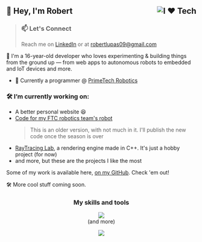 ## 👋 Hey, I'm Robert <img align="right" src="https://img.shields.io/badge/I%20%E2%9D%A4%EF%B8%8F-Tech-blue?style=flat" alt="I ❤️ Tech"/>

> ### 📫 Let's Connect
> 
> Reach me on [LinkedIn](https://www.linkedin.com/in/robertlupas/) or at robertlupas09@gmail.com

🚀 I'm a 16-year-old developer who loves experimenting & building things from the ground up — from web apps to autonomous robots to embedded and IoT devices and more.

- 🔧 Currently a programmer @ [PrimeTech Robotics](https://github.com/PrimeTech-Robotics)

### 🛠️ I’m currently working on:
- A better personal website 😆
- [Code for my FTC robotics team's robot](https://github.com/PrimeTech-Robotics/FTC-Into-The-Deep-RoadRunner)
  > This is an older version, with not much in it. I'll publish the new code once the season is over
- [RayTracing Lab](https://github.com/RobertLupas/RayTracing-Lab), a rendering engine made in C++. It's just a hobby project (for now)
- and more, but these are the projects I like the most

Some of my work is available here, [on my GitHub](https://github.com/RobertLupas?tab=repositories). Check 'em out!

🛠 More cool stuff coming soon.

<h3 align="center">My skills and tools</h3>
<p align="center">
  <img src="https://skillicons.dev/icons?i=html,css,js,alpinejs,nodejs,bun,cpp,java,kotlin,vscode,visualstudio,replit,postman&theme=dark" />
  <br>
  (and more)
</p>

<p align="center">
  <img src="https://github-readme-stats.vercel.app/api?username=RobertLupas&show_icons=true&theme=github_dark&hide_border=true" />
</p>
